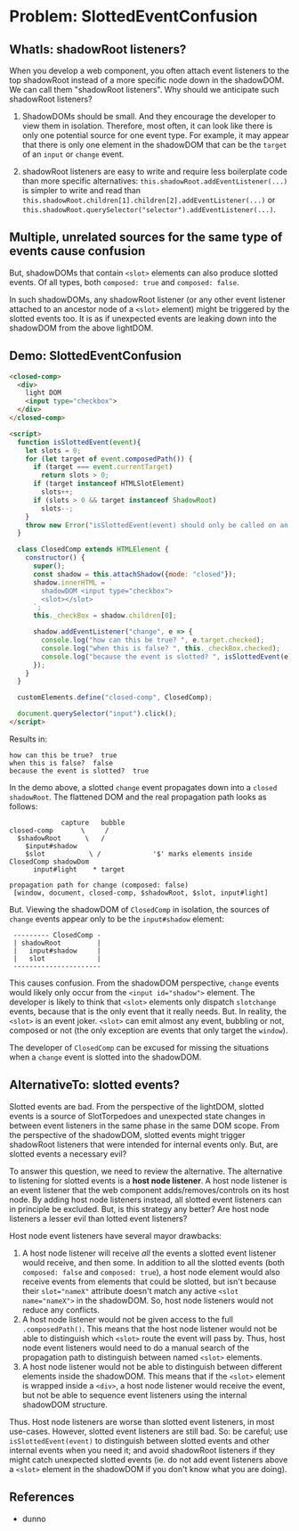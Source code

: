# Problem: SlottedEventConfusion

## WhatIs: shadowRoot listeners?

When you develop a web component, you often attach event listeners to the top shadowRoot instead of a more specific node down in the shadowDOM. We can call them "shadowRoot listeners". Why should we anticipate such shadowRoot listeners?
 
1. ShadowDOMs should be small. And they encourage the developer to view them in isolation. Therefore, most often, it can look like there is only one potential source for one event type. For example, it may appear that there is only one element in the shadowDOM that can be the `target` of an `input` or `change` event.

2. shadowRoot listeners are easy to write and require less boilerplate code than more specific alternatives: `this.shadowRoot.addEventListener(...)` is simpler to write and read than `this.shadowRoot.children[1].children[2].addEventListener(...)` or `this.shadowRoot.querySelector("selector").addEventListener(...)`.   

## Multiple, unrelated sources for the same type of events cause confusion

But, shadowDOMs that contain `<slot>` elements can also produce slotted events. Of all types, both `composed: true` and `composed: false`.

In such shadowDOMs, any shadowRoot listener (or any other event listener attached to an ancestor node of a `<slot>` element) might be triggered by the slotted events too. It is as if unexpected events are leaking down into the shadowDOM from the above lightDOM.

## Demo: SlottedEventConfusion

```html
<closed-comp>
  <div>
    light DOM
    <input type="checkbox">
  </div>
</closed-comp>

<script>
  function isSlottedEvent(event){
    let slots = 0;
    for (let target of event.composedPath()) {
      if (target === event.currentTarget)
        return slots > 0;
      if (target instanceof HTMLSlotElement)
        slots++;
      if (slots > 0 && target instanceof ShadowRoot)
        slots--;
    }
    throw new Error("isSlottedEvent(event) should only be called on an event during propagation.");
  }

  class ClosedComp extends HTMLElement {
    constructor() {
      super();
      const shadow = this.attachShadow({mode: "closed"});
      shadow.innerHTML = `
        shadowDOM <input type="checkbox">
        <slot></slot>
      `;
      this._checkBox = shadow.children[0];

      shadow.addEventListener("change", e => {
        console.log("how can this be true? ", e.target.checked);
        console.log("when this is false? ", this._checkBox.checked);
        console.log("because the event is slotted? ", isSlottedEvent(e));
      });
    }
  }

  customElements.define("closed-comp", ClosedComp);

  document.querySelector("input").click();
</script>
```

Results in:
```
how can this be true?  true
when this is false?  false
because the event is slotted?  true
```

In the demo above, a slotted `change` event propagates down into a `closed` `shadowRoot`. The flattened DOM and the real propagation path looks as follows:

```
             capture   bubble
closed-comp       \     /     
  $shadowRoot      \   /     
    $input#shadow      
    $slot           \ /             '$' marks elements inside ClosedComp shadowDom 
      input#light    * target

propagation path for change (composed: false)
 [window, document, closed-comp, $shadowRoot, $slot, input#light]
```

But. Viewing the shadowDOM of `ClosedComp` in isolation, the sources of `change` events appear only to be the `input#shadow` element:

```
 --------- ClosedComp -
 | shadowRoot         |
 |   input#shadow     |
 |   slot             |
 ----------------------
``` 

This causes confusion. From the shadowDOM perspective, `change` events would likely only occur from the `<input id="shadow">` element. The developer is likely to think that `<slot>` elements only dispatch `slotchange` events, because that is the only event that it really needs. But. In reality, the `<slot>` is an event joker. `<slot>` can emit almost any event, bubbling or not, composed or not (the only exception are events that only target the `window`).

The developer of `ClosedComp` can be excused for missing the situations when a `change` event is slotted into the shadowDOM.

## AlternativeTo: slotted events?

Slotted events are bad. From the perspective of the lightDOM, slotted events is a source of SlotTorpedoes and unexpected state changes in between event listeners in the same phase in the same DOM scope. From the perspective of the shadowDOM, slotted events might trigger shadowRoot listeners that were intended for internal events only. But, are slotted events a necessary evil?

To answer this question, we need to review the alternative. The alternative to listening for slotted events is a **host node listener**. A host node listener is an event listener that the web component adds/removes/controls on its host node. By adding host node listeners instead, all slotted event listeners can in principle be excluded. But, is this strategy any better? Are host node listeners a lesser evil than lotted event listeners? 
 
Host node event listeners have several mayor drawbacks:
1. A host node listener will receive *all* the events a slotted event listener would receive, and then some. In addition to all the slotted events (both `composed: false` and `composed: true`), a host node element would also receive events from elements that could be slotted, but isn't because their `slot="nameX"` attribute doesn't match any active `<slot name="nameX">` in the shadowDOM. So, host node listeners would not reduce any conflicts.
2. A host node listener would not be given access to the full `.composedPath()`. This means that the host node listener would not be able to distinguish which `<slot>` route the event will pass by. Thus, host node event listeners would need to do a manual search of the propagation path to distinguish between named `<slot>` elements.
3. A host node listener would not be able to distinguish between different elements inside the shadowDOM. This means that if the `<slot>` element is wrapped inside a `<div>`, a host node listener would receive the event, but not be able to sequence event listeners using the internal shadowDOM structure.

Thus. Host node listeners are worse than slotted event listeners, in most use-cases. However, slotted event listeners are still bad. So: be careful; use `isSlottedEvent(event)` to distinguish between slotted events and other internal events when you need it; and avoid shadowRoot listeners if they might catch unexpected slotted events (ie. do not add event listeners above a `<slot>` element in the shadowDOM if you don't know what you are doing).

## References

 * dunno